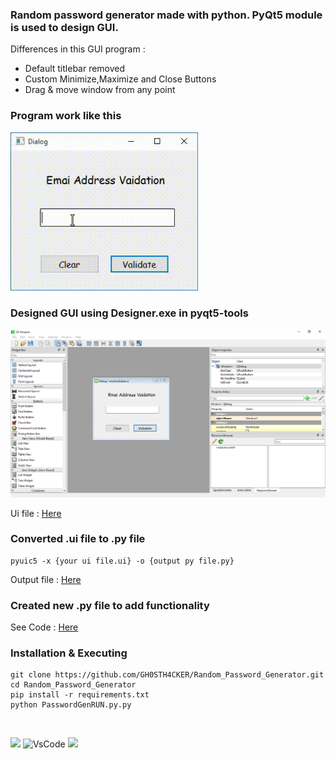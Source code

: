 ### Random password generator made with python. PyQt5 module is used to design GUI.

Differences in this GUI program :

* Default titlebar removed
* Custom Minimize,Maximize and Close Buttons
* Drag & move window from any point

### Program work like this 
<img src='https://raw.githubusercontent.com/GH0STH4CKER/PyQt5_Sample_GUI_Program/main/images/Running_program_Pyqt5.gif' width='300px'>

### Designed GUI using Designer.exe in pyqt5-tools 
<img src='https://raw.githubusercontent.com/GH0STH4CKER/PyQt5_Sample_GUI_Program/main/images/QT_Designer_Img.png' width='1000px' >

Ui file : <a href='https://github.com/GH0STH4CKER/PyQt5_Sample_GUI_Program/blob/main/emailvalidate.ui'>Here</a>

### Converted .ui file to .py file
```
pyuic5 -x {your ui file.ui} -o {output py file.py}
```
Output file : <a href='https://github.com/GH0STH4CKER/PyQt5_Sample_GUI_Program/blob/main/PYQT5_Validate_Email_ui.py'>Here</a>

### Created new .py file to add functionality

See Code : <a href='https://github.com/GH0STH4CKER/PyQt5_Sample_GUI_Program/blob/main/PYQT5_Validate_Email_run.py'>Here</a>

### Installation & Executing
```
git clone https://github.com/GH0STH4CKER/Random_Password_Generator.git
cd Random_Password_Generator
pip install -r requirements.txt
python PasswordGenRUN.py.py
```
<br>

<a href='https://www.python.org/downloads/release/python-3810/'><img src='https://img.shields.io/badge/python%20%203.8.10-163052?style=flat&logo=python'></a>
![VsCode](https://badgen.net/badge/icon/VS%20Code?icon=visualstudio&label=Made%20with)
<img src='https://img.shields.io/github/license/GH0STH4CKER/PyQt5_Sample_GUI_Program.svg'>
